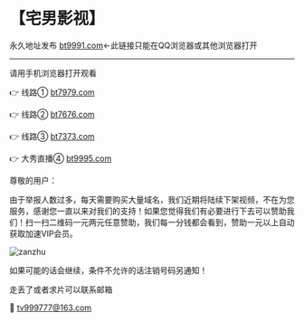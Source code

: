 # 【宅男影视】

永久地址发布 [bt9991.com](http://bt9991.com)←此链接只能在QQ浏览器或其他浏览器打开

-------------------------

请用手机浏览器打开观看

👉 线路① [bt7979.com](http://bt7979.com)

👉 线路② [bt7676.com](http://bt7676.com)

👉 线路③ [bt7373.com](http://bt7373.com)

👉 大秀直播④ [bt9995.com](http://cc.xianj.vip/app/index/qudao.html?uid=Mjgw)

尊敬的用户：

   由于举报人数过多，每天需要购买大量域名，我们近期将陆续下架视频，不在为您服务，感谢您一直以来对我们的支持！如果您觉得我们有必要进行下去可以赞助我们！扫一扫二维码一元两元任意赞助，我们每一分钱都会看到，赞助一元以上自动获取加速VIP会员。
   
![zanzhu](https://github.com/raran2018/zuixin/blob/master/%E8%B5%9E%E5%8A%A9%E5%BD%B1%E9%99%A2.jpg?raw=true)

如果可能的话会继续，条件不允许的话注销号码另通知！
   


走丢了或者求片可以联系邮箱

📧 tv999777@163.com
 

